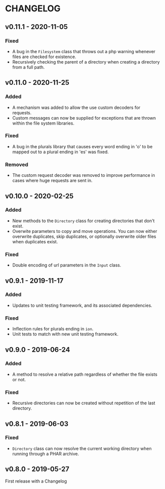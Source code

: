 CHANGELOG
==========
## v0.11.1 - 2020-11-05
### Fixed
- A bug in the `Filesystem` class that throws out a php warning whenever files are checked for existence.
- Recursively checking the parent of a directory when creating a directory from a full path.

## v0.11.0 - 2020-11-25
### Added
- A mechanism was added to allow the use custom decoders for requests.
- Custom messages can now be supplied for exceptions that are thrown within the file system libraries.

### Fixed
- A bug in the plurals library that causes every word ending in 'o' to be mapped out to a plural ending in 'es' was fixed.

### Removed
- The custom request decoder was removed to improve performance in cases where huge requests are sent in.

## v0.10.0 - 2020-02-25
### Added
- New methods to the `Directory` class for creating directories that don't exist.
- Overwite parameters to copy and move operations. You can now either overwrite duplicates, skip duplicates, or optionally overwrite older files when duplicates exist.

### Fixed
- Double encoding of url parameters in the `Input` class.

## v0.9.1 - 2019-11-17
### Added
- Updates to unit testing framework, and its associated dependencies.

### Fixed
- Inflection rules for plurals ending in `ion`.
- Unit tests to match with new unit testing framework.


## v0.9.0 - 2019-06-24
### Added
- A method to resolve a relative path regardless of whether the file exists or not.

### Fixed
- Recursive directories can now be created without repetition of the last directory.

## v0.8.1 - 2019-06-03
### Fixed
- `Directory` class can now resolve the current working directory when running through a PHAR archive.


## v0.8.0 - 2019-05-27

First release with a Changelog
